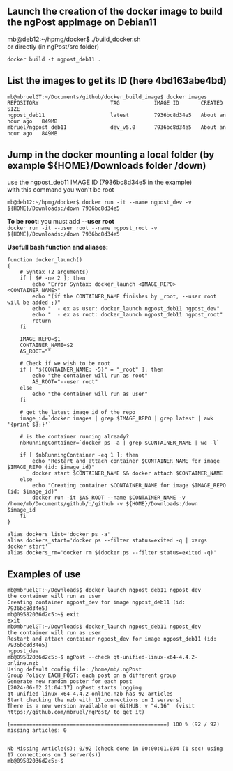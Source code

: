 ## Launch the creation of the docker image to build the ngPost appImage on Debian11
mb@deb12:~/hpmg/docker$ ./build_docker.sh <br />
or directly (in ngPost/src folder)
```
docker build -t ngpost_deb11 .
```
## List the images to get its ID (here 4bd163abe4bd)
```
mb@mbruelGT:~/Documents/github/docker_build_image$ docker images
REPOSITORY                       TAG           IMAGE ID       CREATED             SIZE
ngpost_deb11                     latest        7936bc8d34e5   About an hour ago   849MB
mbruel/ngpost_deb11              dev_v5.0      7936bc8d34e5   About an hour ago   849MB
```

## Jump in the docker mounting a local folder (by example ${HOME}/Downloads folder /down) 
use the ngpost_deb11 IMAGE ID (7936bc8d34e5 in the example)<br />
with this command you won't be root

`mb@deb12:~/hpmg/docker$ docker run -it --name ngpost_dev -v ${HOME}/Downloads:/down 7936bc8d34e5`<br />

**To be root:** you must add **--user root**<br />
`docker run -it --user root --name ngpost_root -v ${HOME}/Downloads:/down 7936bc8d34e5`

**Usefull bash function and aliases:**
```
function docker_launch()
{
	# Syntax (2 arguments)
	if [ $# -ne 2 ]; then
		echo "Error Syntax: docker_launch <IMAGE_REPO> <CONTAINER_NAME>"
		echo "(if the CONTAINER_NAME finishes by _root, --user root will be added ;)"
		echo "  - ex as user: docker_launch ngpost_deb11 ngpost_dev"
		echo "  - ex as root: docker_launch ngpost_deb11 ngpost_root"
		return
	fi

	IMAGE_REPO=$1
	CONTAINER_NAME=$2
	AS_ROOT=""

	# Check if we wish to be root
	if [ "${CONTAINER_NAME: -5}" = "_root" ]; then
		echo "the container will run as root"
		AS_ROOT="--user root"
	else
		echo "the container will run as user"
	fi

	# get the latest image id of the repo
	image_id=`docker images | grep $IMAGE_REPO | grep latest | awk '{print $3;}'`

	# is the container running already?
	nbRunningContainer=`docker ps -a | grep $CONTAINER_NAME | wc -l`

	if [ $nbRunningContainer -eq 1 ]; then
		echo "Restart and attach container $CONTAINER_NAME for image $IMAGE_REPO (id: $image_id)"
		docker start $CONTAINER_NAME && docker attach $CONTAINER_NAME
	else
		echo "Creating container $CONTAINER_NAME for image $IMAGE_REPO (id: $image_id)"
		docker run -it $AS_ROOT --name $CONTAINER_NAME -v /home/mb/Documents/github/:/github -v ${HOME}/Downloads:/down $image_id
	fi
}

alias dockers_list='docker ps -a'
alias dockers_start='docker ps --filter status=exited -q | xargs docker start'
alias dockers_rm='docker rm $(docker ps --filter status=exited -q)'
```

## Examples of use
```
mb@mbruelGT:~/Downloads$ docker_launch ngpost_deb11 ngpost_dev
the container will run as user
Creating container ngpost_dev for image ngpost_deb11 (id: 7936bc8d34e5)
mb@09582036d2c5:~$ exit
exit
mb@mbruelGT:~/Downloads$ docker_launch ngpost_deb11 ngpost_dev
the container will run as user
Restart and attach container ngpost_dev for image ngpost_deb11 (id: 7936bc8d34e5)
ngpost_dev
mb@09582036d2c5:~$ ngPost --check qt-unified-linux-x64-4.4.2-online.nzb 
Using default config file: /home/mb/.ngPost
Group Policy EACH_POST: each post on a different group
Generate new random poster for each post
[2024-06-02 21:04:17] ngPost starts logging
qt-unified-linux-x64-4.4.2-online.nzb has 92 articles
Start checking the nzb with 17 connections on 1 servers)
There is a new version available on GitHUB: v "4.16"  (visit https://github.com/mbruel/ngPost/ to get it)

[==================================================] 100 % (92 / 92) missing articles: 0


Nb Missing Article(s): 0/92 (check done in 00:00:01.034 (1 sec) using 17 connections on 1 server(s))
mb@09582036d2c5:~$ 
```


